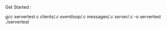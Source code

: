 

Get Started : 

   gcc servertest.c clients/*.c eventloop/*.c messages/*.c server/*.c -o servertest
   ./servertest
